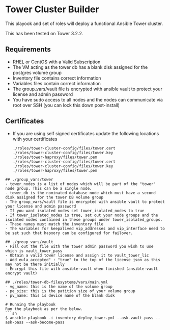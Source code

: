 # Tower Cluster Builder

This playook and set of roles will deploy a functional Ansible Tower cluster. 

This has been tested on Tower 3.2.2.

## Requirements
  - RHEL or CentOS with a Valid Subscription
  - The VM acting as the tower db has a blank disk assigned for the postgres volume group
  - Inventory file contains correct information
  - Variables files contain correct information
  - The group_vars/vault file is encrypted with ansible vault to protect your license and admin password
  - You have sudo access to all nodes and the nodes can communicate via root over SSH (you can lock this down post-install)

## Certificates
  - If you are using self signed certificates update the following locations with your certificates
    ```
    ./roles/tower-cluster-config/files/tower.cert
    ./roles/tower-cluster-config/files/tower.key
    ./roles/tower-haproxy/files/tower.pem
    ./roles/tower-cluster-config/files/tower.cert
    ./roles/tower-cluster-config/files/tower.key
    ./roles/tower-haproxy/files/tower.pem
   ```
## ./group_vars/tower
  - tower_nodes is a list of nodes which will be part of the "tower" node group. This can be a single node.
  - tower_db is the nominated database node which must have a second disk assigned for the tower DB volume group
  - The group_vars/vault file is encrypted with ansible vault to protect your license and admin password
  - If you want isolated nodes set tower_isolated_nodes to true
  - If tower_isolated_nodes is true, set out your node groups and the isolated nodes contained in these groups under tower_isolated_groups.
  - These names must match the inventory file
  - The variables for keepalived vip_addresses and vip_interface need to be set such that hapxory can be configured for failover.

## ./group_vars/vault
  - Fill out the file with the tower admin password you wish to use which is vault_tower_pass
  - Obtain a valid tower license and assign it to vault_tower_lic
  - Add eula_accepted" : "true" to the top of the license json as this may not be there initially
  - Encrypt this file with ansible-vault when finished (ansible-vault encrypt vault)
 
## ./roles/tower-db-filesystems/vars/main.yml
 - vg_name: this is the name of the volume group
 - pe_size: this is the patition size of your volume group
 - pv_name: this is device name of the blank disk

# Running the playbook
Run the playbook as per the below.
```sh
$ ansible-playbook -i inventory deploy_tower.yml --ask-vault-pass --ask-pass --ask-become-pass
```
